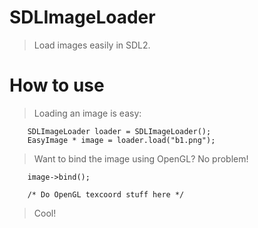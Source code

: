 # SDLImageLoader
> Load images easily in SDL2.

# How to use
> Loading an image is easy:

        SDLImageLoader loader = SDLImageLoader();
        EasyImage * image = loader.load("b1.png");

> Want to bind the image using OpenGL? No problem!

        image->bind();
        
        /* Do OpenGL texcoord stuff here */

> Cool!
